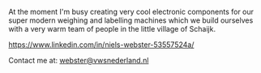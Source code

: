 At the moment I'm busy creating very cool electronic components for our super modern weighing and labelling machines which we build ourselves with a very warm team of people in the little village of Schaijk.

https://www.linkedin.com/in/niels-webster-53557524a/

Contact me at:  webster@vwsnederland.nl
<!---
websterVWSNL/websterVWSNL is a ✨ special ✨ repository because its `README.md` (this file) appears on your GitHub profile.
You can click the Preview link to take a look at your changes.
--->
